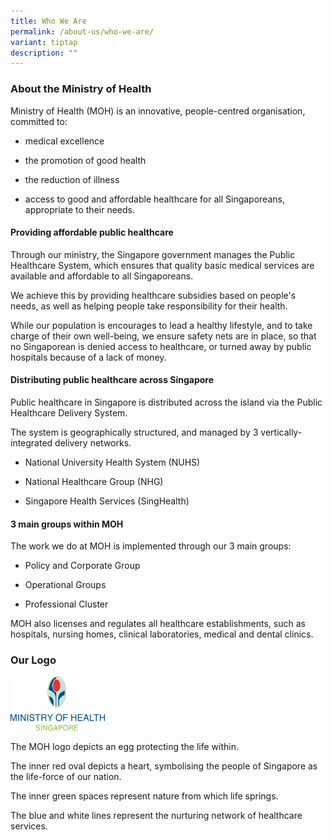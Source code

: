 ```yaml
---
title: Who We Are
permalink: /about-us/who-we-are/
variant: tiptap
description: ""
---
```

<h3><strong>About the Ministry of Health</strong></h3>
<p>Ministry of Health (MOH) is an innovative, people-centred organisation,
    committed to:</p>
<ul>
    <li>
        <p>medical excellence</p>
    </li>
    <li>
        <p>the promotion of good health</p>
    </li>
    <li>
        <p>the reduction of illness</p>
    </li>
    <li>
        <p>access to good and affordable healthcare for all Singaporeans, appropriate
            to their needs.</p>
    </li>
</ul>
<p></p>
<h4><strong>Providing affordable public healthcare</strong></h4>
<p>Through our ministry, the Singapore government manages the Public Healthcare
    System, which ensures that quality basic medical services are available
    and affordable to all Singaporeans.</p>
<p>We achieve this by providing healthcare subsidies based on people's needs,
    as well as helping people take responsibility for their health.</p>
<p>While our population is encourages to lead a healthy lifestyle, and to
    take charge of their own well-being, we ensure safety nets are in place,
    so that no Singaporean is denied access to healthcare, or turned away by
    public hospitals because of a lack of money.</p>
<h4><strong>Distributing public healthcare across Singapore</strong></h4>
<p>Public healthcare in Singapore is distributed across the island via the
    Public Healthcare Delivery System.
    <br>
</p>
<p>The system is geographically structured, and managed by 3 vertically-integrated
    delivery networks.</p>
<ul data-tight="true" class="tight">
    <li>
        <p>National University Health System (NUHS)</p>
    </li>
    <li>
        <p>National Healthcare Group (NHG)</p>
    </li>
    <li>
        <p>Singapore Health Services (SingHealth)</p>
    </li>
</ul>
<h4><strong>3 main groups within MOH</strong></h4>
<p>The work we do at MOH is implemented through our 3 main groups:</p>
<ul data-tight="true" class="tight">
    <li>
        <p>Policy and Corporate Group</p>
    </li>
    <li>
        <p>Operational Groups</p>
    </li>
    <li>
        <p>Professional Cluster</p>
    </li>
    </ul>
    <p>MOH also licenses and regulates all healthcare establishments, such as
        hospitals, nursing homes, clinical laboratories, medical and dental clinics.</p>
    <h3><strong>Our Logo</strong></h3>
    <p></p>
    <div class="isomer-image-wrapper">
        <img style="width: 30%;" height="auto" width="100%" alt="mohlogo_transparent" src="/images/MOH_Logo2.png">
    </div>
    <p>The MOH logo depicts an egg protecting the life within.</p>
    <p>The inner red oval depicts a heart, symbolising the people of Singapore
        as the life-force of our nation.</p>
    <p>The inner green spaces represent nature from which life springs.</p>
    <p>The blue and white lines represent the nurturing network of healthcare
        services.</p>
    <h4></h4>
    <p></p>
